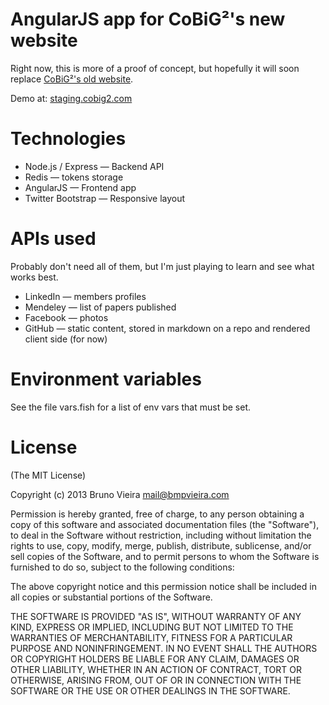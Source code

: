 AngularJS app for CoBiG²'s new website
======================================
Right now, this is more of a proof of concept, but hopefully it will soon replace [CoBiG²'s old website](http://cobig2.fc.ul.pt).

Demo at: [staging.cobig2.com](http://staging.cobig2.com/?unlock=true)

Technologies
============
* Node.js / Express — Backend API
* Redis — tokens storage
* AngularJS — Frontend app
* Twitter Bootstrap — Responsive layout

APIs used
=========
Probably don't need all of them, but I'm just playing to learn and see what works best.

* LinkedIn — members profiles
* Mendeley — list of papers published
* Facebook — photos
* GitHub — static content, stored in markdown on a repo and rendered client side (for now)

Environment variables
=====================
See the file vars.fish for a list of env vars that must be set.

License
=======
(The MIT License)

Copyright (c) 2013 Bruno Vieira <mail@bmpvieira.com>

Permission is hereby granted, free of charge, to any person obtaining a copy of this software and associated documentation files (the "Software"), to deal in the Software without restriction, including without limitation the rights to use, copy, modify, merge, publish, distribute, sublicense, and/or sell copies of the Software, and to permit persons to whom the Software is furnished to do so, subject to the following conditions:

The above copyright notice and this permission notice shall be included in all copies or substantial portions of the Software.

THE SOFTWARE IS PROVIDED "AS IS", WITHOUT WARRANTY OF ANY KIND, EXPRESS OR IMPLIED, INCLUDING BUT NOT LIMITED TO THE WARRANTIES OF MERCHANTABILITY, FITNESS FOR A PARTICULAR PURPOSE AND NONINFRINGEMENT. IN NO EVENT SHALL THE AUTHORS OR COPYRIGHT HOLDERS BE LIABLE FOR ANY CLAIM, DAMAGES OR OTHER LIABILITY, WHETHER IN AN ACTION OF CONTRACT, TORT OR OTHERWISE, ARISING FROM, OUT OF OR IN CONNECTION WITH THE SOFTWARE OR THE USE OR OTHER DEALINGS IN THE SOFTWARE.
